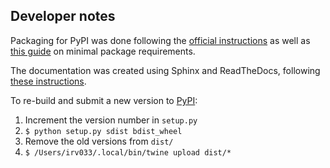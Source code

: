 ## Developer notes

Packaging for PyPI was done following the [official instructions](https://packaging.python.org/tutorials/packaging-projects/)
as well as [this guide](http://python-packaging.readthedocs.io/en/latest/minimal.html) on minimal package requirements.

The documentation was created using Sphinx and ReadTheDocs,
following [these instructions](http://dont-be-afraid-to-commit.readthedocs.io/en/latest/documentation.html).

To re-build and submit a new version to [PyPI](https://pypi.org/project/cmdline-provenance/):

1. Increment the version number in `setup.py`
2. `$ python setup.py sdist bdist_wheel`
3. Remove the old versions from `dist/`
4. `$ /Users/irv033/.local/bin/twine upload dist/*`

